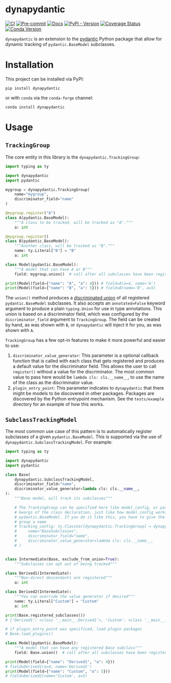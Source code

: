# dynapydantic

[![CI](https://github.com/psalvaggio/dynapydantic/actions/workflows/ci.yml/badge.svg)](https://github.com/psalvaggio/dynapydantic/actions/workflows/ci.yml)
[![Pre-commit](https://github.com/psalvaggio/dynapydantic/actions/workflows/pre-commit.yml/badge.svg)](https://github.com/psalvaggio/dynapydantic/actions/workflows/pre-commit.yml)
[![Docs](https://img.shields.io/badge/docs-Docs-blue?style=flat-square&logo=github&logoColor=white&link=https://psalvaggio.github.io/dynapydantic/dev/)](https://psalvaggio.github.io/dynapydantic/dev/)
[![PyPI - Version](https://img.shields.io/pypi/v/dynapydantic)](https://pypi.org/project/dynapydantic/)
[![Coverage Status](https://coveralls.io/repos/github/psalvaggio/dynapydantic/badge.svg?branch=main)](https://coveralls.io/github/psalvaggio/dynapydantic?branch=main)
[![Conda Version](https://img.shields.io/conda/v/conda-forge/dynapydantic)](https://anaconda.org/conda-forge/dynapydantic)


`dynapydantic` is an extension to the [pydantic](https://pydantic.dev) Python
package that allow for dynamic tracking of `pydantic.BaseModel` subclasses.

Installation
==
This project can be installed via PyPI:
```
pip install dynapydantic
```
or with `conda` via the `conda-forge` channel:
```
conda install dynapydantic
```

Usage
==

`TrackingGroup`
--
The core entity in this library is the `dynapydantic.TrackingGroup`:
```python
import typing as ty

import dynapydantic
import pydantic

mygroup = dynapydantic.TrackingGroup(
    name="mygroup",
    discriminator_field="name"
)

@mygroup.register("A")
class A(pydantic.BaseModel):
    """A class to be tracked, will be tracked as "A"."""
    a: int

@mygroup.register()
class B(pydantic.BaseModel):
    """Another class, will be tracked as "B"."""
    name: ty.Literal["B"] = "B"
    a: int

class Model(pydantic.BaseModel):
    """A model that can have A or B"""
    field: mygroup.union()  # call after all subclasses have been registered

print(Model(field={"name": "A", "a": 4})) # field=A(a=4, name='A')
print(Model(field={"name": "B", "a": 5})) # field=B(name='B', a=5)
```

The `union()` method produces a [discriminated union](https://docs.pydantic.dev/latest/concepts/unions/#discriminated-unions)
of all registered `pydantic.BaseModel` subclasses. It also accepts an
`annotated=False` keyword argument to produce a plain `typing.Union` for use in
type annotations. This union is based on a discriminator field, which was
configured by the `discriminator_field` argument to `TrackingGroup`. The field
can be created by hand, as was shown with `B`, or `dynapydantic` will inject it
for you, as was shown with `A`.

`TrackingGroup` has a few opt-in features to make it more powerful and easier to use:
1. `discriminator_value_generator`: This parameter is a optional callback
  function that is called with each class that gets registered and produces a
  default value for the discriminator field. This allows the user to call
  `register()` without a value for the discriminator. The most common value to
  pass here would be `lambda cls: cls.__name__`, to use the name of the class as
  the discriminator value.
2. `plugin_entry_point`: This parameter indicates to `dynapydantic` that there
  might be models to be discovered in other packages. Packages are discovered by
  the Python entrypoint mechanism. See the `tests/example` directory for an
  example of how this works.

`SubclassTrackingModel`
--
The most common use case of this pattern is to automatically register subclasses
of a given `pydantic.BaseModel`. This is supported via the use of
`dynapydantic.SubclassTrackingModel`. For example:
```python
import typing as ty

import dynapydantic
import pydantic

class Base(
    dynapydantic.SubclassTrackingModel,
    discriminator_field="name",
    discriminator_value_generator=lambda cls: cls.__name__,
):
    """Base model, will track its subclasses"""

    # The TrackingGroup can be specified here like model_config, or passed in
    # kwargs of the class declaration, just like how model_config works with
    # pydantic.BaseModel. If you do it like this, you have to give the tracking
    # group a name
    # tracking_config: ty.ClassVar[dynapydantic.TrackingGroup] = dynapydantic.TrackingGroup(
    #     name="BaseSubclasses",
    #     discriminator_field="name",
    #     discriminator_value_generator=lambda cls: cls.__name__,
    # )


class Intermediate(Base, exclude_from_union=True):
    """Subclasses can opt out of being tracked"""

class Derived1(Intermediate):
    """Non-direct descendants are registered"""
    a: int

class Derived2(Intermediate):
    """You can override the value generator if desired"""
    name: ty.Literal["Custom"] = "Custom"
    a: int

print(Base.registered_subclasses())
# {'Derived1': <class '__main__.Derived1'>, 'Custom': <class '__main__.Derived2'>}

# if plugin_entry_point was specificed, load plugin packages
# Base.load_plugins()

class Model(pydantic.BaseModel):
    """A model that can have any registered Base subclass"""
    field: Base.union()  # call after all subclasses have been registered

print(Model(field={"name": "Derived1", "a": 4}))
# field=Derived1(a=4, name='Derived1')
print(Model(field={"name": "Custom", "a": 5}))
# field=Derived2(name='Custom', a=5)
```
